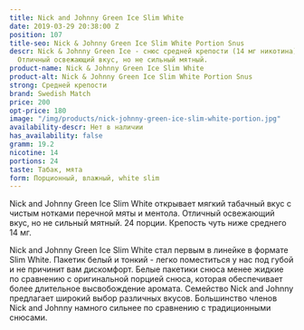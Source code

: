 ```yaml
---
title: Nick and Johnny Green Ice Slim White
date: 2019-03-29 20:38:00 Z
position: 107
title-seo: Nick & Johnny Green Ice Slim White Portion Snus
descr: Nick & Johnny Green Ice - снюс средней крепости (14 мг никотина), 24 порции.
  Отличный освежающий вкус, но не сильный мятный.
product-name: Nick & Johnny Green Ice Slim White
product-alt: Nick & Johnny Green Ice Slim White Portion Snus
strong: Средней крепости
brand: Swedish Match
price: 200
opt-price: 180
image: "/img/products/nick-johnny-green-ice-slim-white-portion.jpg"
availability-descr: Нет в наличии
has_availability: false
gramm: 19.2
nicotine: 14
portions: 24
taste: Табак, мята
form: Порционный, влажный, white slim
---
```


Nick and Johnny Green Ice Slim White открывает мягкий табачный вкус с чистым нотками перечной мяты и ментола.
Отличный освежающий вкус, но не сильный мятный. 24 порции. Крепость чуть ниже среднего 14 мг.

Nick and Johnny Green Ice Slim White стал первым в линейке в формате Slim White. Пакетик белый и тонкий - легко поместиться у нас под губой и не причинит вам дискомфорт. Белые пакетики снюса менее жидкие по сравнению с оригинальной порцией снюса, которая обеспечивает более длительное высвобождение аромата. Семейство Nick and Johnny предлагает широкий выбор различных вкусов. Большинство членов Nick and Johnny намного сильнее по сравнению с традиционными снюсами.
